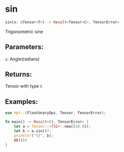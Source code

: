 # sin
```rust
sin(x: &Tensor<T>) -> Result<Tensor<C>, TensorError>
```
Trigonometric sine
## Parameters:
`x`: Angle(radians)
## Returns:
Tensor with type `C`
## Examples:
```rust
use hpt::{FloatUnaryOps, Tensor, TensorError};

fn main() -> Result<(), TensorError> {
    let a = Tensor::<f32>::new([10.0]);
    let b = a.sin()?;
    println!("{}", b);
    Ok(())
}
```